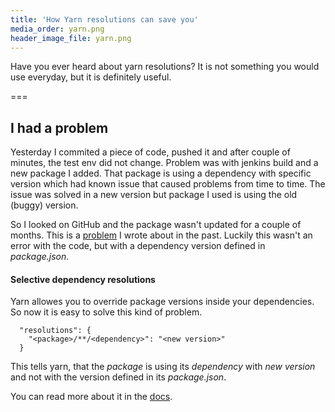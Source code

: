 ```yaml
---
title: 'How Yarn resolutions can save you'
media_order: yarn.png
header_image_file: yarn.png
---
```


Have you ever heard about yarn resolutions? It is not something you would use everyday, but it is definitely useful.

===

## I had a problem

Yesterday I commited a piece of code, pushed it and after couple of minutes, the test env did not change. Problem was with jenkins build and a new package I added. That package is using a dependency with specific version which had known issue that caused problems from time to time. The issue was solved in a new version but package I used is using the old (buggy) version.

So I looked on GitHub and the package wasn't updated for a couple of months. This is a [problem](https://juffalow.com/other/the-open-source-problem) I wrote about in the past. Luckily this wasn't an error with the code, but with a dependency version defined in *package.json*.

#### Selective dependency resolutions

Yarn allowes you to override package versions inside your dependencies. So now it is easy to solve this kind of problem.

```
  "resolutions": {
    "<package>/**/<dependency>": "<new version>"
  }
```

This tells yarn, that the *package* is using its *dependency* with *new version* and not with the version defined in its *package.json*.

You can read more about it in the [docs](https://yarnpkg.com/lang/en/docs/selective-version-resolutions/).
